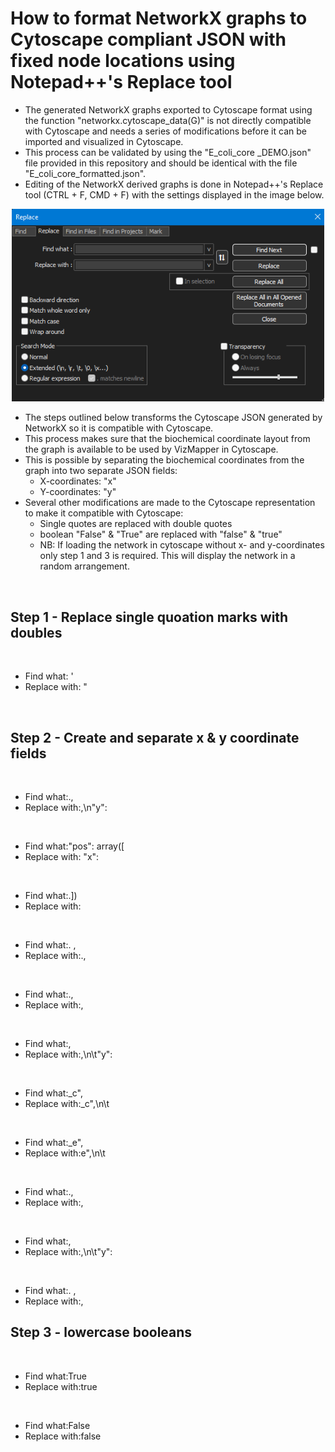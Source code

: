 # How to format NetworkX graphs to Cytoscape compliant JSON with fixed node locations using Notepad++'s Replace tool
- The generated NetworkX graphs exported to Cytoscape format using the function "networkx.cytoscape_data(G)" is not directly compatible with Cytoscape and needs a series of modifications before it can be imported and visualized in Cytoscape.
- This process can be validated by using the "E_coli_core _DEMO.json" file provided in this repository and should be identical with the file "E_coli_core_formatted.json".
- Editing of the NetworkX derived graphs is done in Notepad++'s Replace tool (CTRL + F, CMD + F) with the settings displayed in the image below.
<center><img src="Notepad_F_R.png" alt="drawing" width="500"/></center>

- The steps outlined below transforms the Cytoscape JSON generated by NetworkX so it is compatible with Cytoscape.
- This process makes sure that the biochemical coordinate layout from the graph is available to be used by VizMapper in Cytoscape.
- This is possible by separating the biochemical coordinates from the graph into two separate JSON fields:
  - X-coordinates: "x"
  - Y-coordinates: "y"
- Several other modifications are made to the Cytoscape representation to make it compatible with Cytoscape:
  - Single quotes are replaced with double quotes
  - boolean "False" & "True" are replaced with "false" & "true"
  - NB: If loading the network in cytoscape without x- and y-coordinates only step 1 and 3 is required. This will display the network in a random arrangement.

<p>&nbsp;</p>

## Step 1 - Replace single quoation marks with doubles
<p>&nbsp;</p>

- Find what: '
- Replace with: "
<p>&nbsp;</p>

## Step 2 - Create and separate x & y coordinate fields
<p>&nbsp;</p>

- Find what:., 
- Replace with:,\n"y":

<p>&nbsp;</p>

- Find what:"pos": array([
- Replace with: "x":

<p>&nbsp;</p>

- Find what:.])
- Replace with:

<p>&nbsp;</p>

- Find what:. ,
- Replace with:.,

<p>&nbsp;</p>

- Find what:.,
- Replace with:,

<p>&nbsp;</p>

- Find what:, 
- Replace with:,\n\t"y":

<p>&nbsp;</p>

- Find what:_c", 
- Replace with:_c",\n\t

<p>&nbsp;</p>

- Find what:_e", 
- Replace with:e",\n\t

<p>&nbsp;</p>

- Find what:.,
- Replace with:,

<p>&nbsp;</p>

- Find what:, 
- Replace with:,\n\t"y":

<p>&nbsp;</p>

- Find what:. ,
- Replace with:,

## Step 3 - lowercase booleans
<p>&nbsp;</p>

- Find what:True
- Replace with:true

<p>&nbsp;</p>

- Find what:False
- Replace with:false